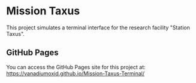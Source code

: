 # Mission Taxus

This project simulates a terminal interface for the research facility "Station Taxus".

## GitHub Pages

You can access the GitHub Pages site for this project at:
https://vanadiumoxid.github.io/Mission-Taxus-Terminal/